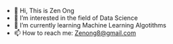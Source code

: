 - 👋 Hi, This is Zen Ong 
- 👀 I’m interested in the field of Data Science
- 🌱 I’m currently learning Machine Learning Algotithms
- 📫 How to reach me: Zenong8@gmail.com

<!---
Zen-Ong/Zen-Ong is a ✨ special ✨ repository because its `README.md` (this file) appears on your GitHub profile.
You can click the Preview link to take a look at your changes.
--->

